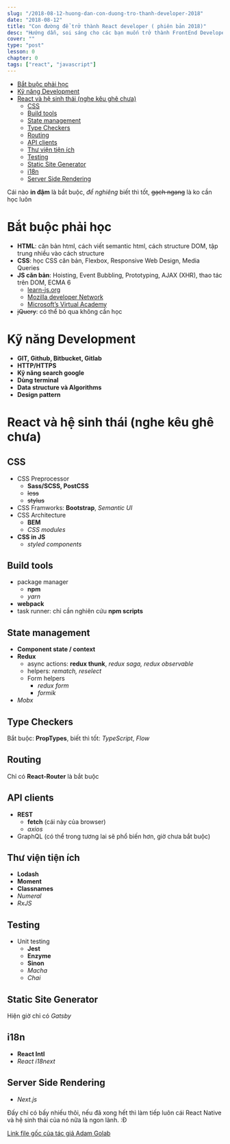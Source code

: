 ```yaml
---
slug: "/2018-08-12-huong-dan-con-duong-tro-thanh-developer-2018"
date: "2018-08-12"
title: "Con đường để trở thành React developer ( phiên bản 2018)"
desc: "Hướng dẫn, soi sáng cho các bạn muốn trở thành FrontEnd Developer. Nếu đã chọn FrontEnd làm nghiệp, React làm món ăn mỗi sáng, mà chưa biết cần học cái gì, hy vọng bài viết này sẽ có ích cho các bạn còn đang ko biết học cái gì"
cover: ""
type: "post"
lesson: 0
chapter: 0
tags: ["react", "javascript"]
---
```


<!-- TOC -->

- [Bắt buộc phải học](#bắt-buộc-phải-học)
- [Kỹ năng Development](#kỹ-năng-development)
- [React và hệ sinh thái (nghe kêu ghê chưa)](#react-và-hệ-sinh-thái-nghe-kêu-ghê-chưa)
  - [CSS](#css)
  - [Build tools](#build-tools)
  - [State management](#state-management)
  - [Type Checkers](#type-checkers)
  - [Routing](#routing)
  - [API clients](#api-clients)
  - [Thư viện tiện ích](#thư-viện-tiện-ích)
  - [Testing](#testing)
  - [Static Site Generator](#static-site-generator)
  - [i18n](#i18n)
  - [Server Side Rendering](#server-side-rendering)

<!-- /TOC -->

Cái nào **in đậm** là bắt buộc, *để nghiêng* biết thì tốt, <del>gạch ngang</del> là ko cần học luôn

# Bắt buộc phải học

- **HTML**: căn bản html, cách viết semantic html, cách structure DOM, tập trung nhiều vào cách structure
- **CSS**: học CSS căn bản, Flexbox, Responsive Web Design, Media Queries
- **JS căn bản**: Hoisting, Event Bubbling, Prototyping, AJAX (XHR), thao tác trên DOM, ECMA 6
  - [learn-js.org](http://www.learn-js.org/)
  - [Mozilla developer Network](https://developer.mozilla.org/en-US/docs/Web/JavaScript)
  - [Microsoft’s Virtual Academy](https://channel9.msdn.com/Series/Javascript-Fundamentals-Development-for-Absolute-Beginners)
- <del>jQuery</del>: có thể bỏ qua không cần học

# Kỹ năng Development

- **GIT, Github, Bitbucket, Gitlab**
- **HTTP/HTTPS**
- **Kỹ năng search google**
- **Dùng terminal**
- **Data structure và Algorithms**
- **Design pattern**

# React và hệ sinh thái (nghe kêu ghê chưa)

## CSS
- CSS Preprocessor
  - **Sass/SCSS, PostCSS**
  - <del>less</del>
  - <del>stylus</del>
- CSS Framworks: **Bootstrap**, *Semantic UI*
- CSS Architecture
  - **BEM**
  - *CSS modules*
- **CSS in JS**
  - *styled components*

## Build tools

- package manager
  - **npm**
  - *yarn*
- **webpack**
- task runner: chỉ cần nghiên cứu **npm scripts**

## State management

- **Component state / context**
- **Redux**
  - async actions: **redux thunk**, *redux saga, redux observable*
  - helpers: *rematch, reselect*
  - Form helpers
    - *redux form*
    - *formik*
- *Mobx*

## Type Checkers

Bắt buộc: **PropTypes**, biết thì tốt: *TypeScript*, *Flow*

## Routing

Chỉ có **React-Router** là bắt buộc

## API clients

- **REST**
  - **fetch** (cái này của browser)
  - *axios*
- GraphQL (có thể trong tương lai sẽ phổ biến hơn, giờ chưa bắt buộc)

## Thư viện tiện ích

- **Lodash**
- **Moment**
- **Classnames**
- *Numeral*
- *RxJS*

## Testing

- Unit testing
  - **Jest**
  - **Enzyme**
  - **Sinon**
  - *Macha*
  - *Chai*

## Static Site Generator

Hiện giờ chỉ có *Gatsby*


## i18n

- **React Intl**
- *React i18next*

## Server Side Rendering

- *Next.js*

Đấy chỉ có bấy nhiếu thôi, nếu đã xong hết thì làm tiếp luôn cái React Native và hệ sinh thái của nó nữa là ngon lành. :Đ

[Link file gốc của tác giả Adam Golab](https://raw.githubusercontent.com/adam-golab/react-developer-roadmap/master/roadmap.png)
